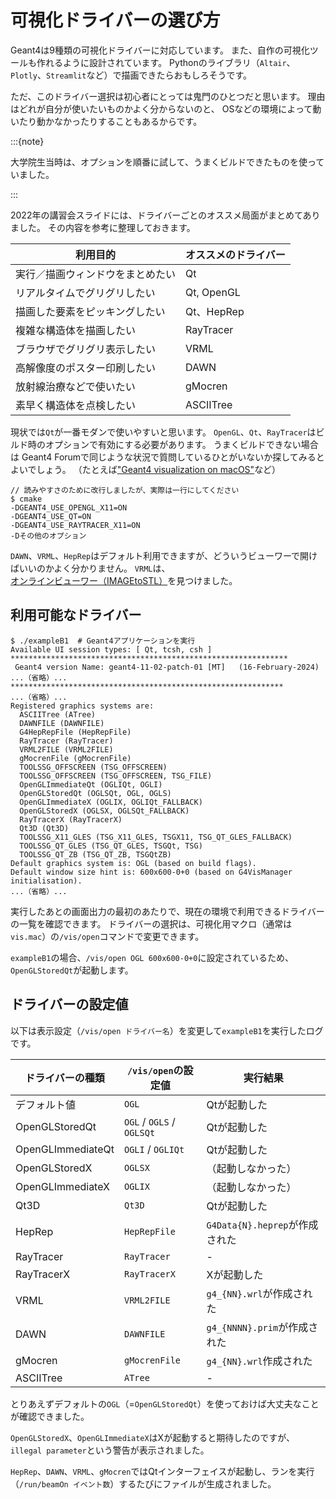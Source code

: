 # 可視化ドライバーの選び方

Geant4は9種類の可視化ドライバーに対応しています。
また、自作の可視化ツールも作れるように設計されています。
Pythonのライブラリ（``Altair``、``Plotly``、``Streamlit``など）で描画できたらおもしろそうです。

ただ、このドライバー選択は初心者にとっては鬼門のひとつだと思います。
理由はどれが自分が使いたいものかよく分からないのと、
OSなどの環境によって動いたり動かなかったりすることもあるからです。

:::{note}

大学院生当時は、オプションを順番に試して、うまくビルドできたものを使っていました。

:::

2022年の講習会スライドには、ドライバーごとのオススメ局面がまとめてありました。
その内容を参考に整理しておきます。

| 利用目的 | オススメのドライバー |
|---|---|
| 実行／描画ウィンドウをまとめたい | Qt |
| リアルタイムでグリグリしたい | Qt, OpenGL|
| 描画した要素をピッキングしたい | Qt、HepRep |
| 複雑な構造体を描画したい | RayTracer |
| ブラウザでグリグリ表示したい | VRML |
| 高解像度のポスター印刷したい | DAWN |
| 放射線治療などで使いたい | gMocren |
| 素早く構造体を点検したい | ASCIITree |

現状では``Qt``が一番モダンで使いやすいと思います。
``OpenGL``、``Qt``、``RayTracer``はビルド時のオプションで有効にする必要があります。
うまくビルドできない場合は Geant4 Forumで同じような状況で質問しているひとがいないか探してみるとよいでしょう。
（たとえば["Geant4 visualization on macOS"](https://geant4-forum.web.cern.ch/t/geant4-visualization-on-macos/11813)など）

```console
// 読みやすさのために改行しましたが、実際は一行にしてください
$ cmake
-DGEANT4_USE_OPENGL_X11=ON
-DGEANT4_USE_QT=ON
-DGEANT4_USE_RAYTRACER_X11=ON
-Dその他のオプション
```

``DAWN``、``VRML``、``HepRep``はデフォルト利用できますが、どういうビューワーで開けばいいのかよく分かりません。
``VRML``は、[オンラインビューワー（IMAGEtoSTL）](https://imagetostl.com/jp/view-vrml-online)を見つけました。


## 利用可能なドライバー

```console
$ ./exampleB1  # Geant4アプリケーションを実行
Available UI session types: [ Qt, tcsh, csh ]
**************************************************************
 Geant4 version Name: geant4-11-02-patch-01 [MT]   (16-February-2024)
...（省略）...
*************************************************************
...（省略）...
Registered graphics systems are:
  ASCIITree (ATree)
  DAWNFILE (DAWNFILE)
  G4HepRepFile (HepRepFile)
  RayTracer (RayTracer)
  VRML2FILE (VRML2FILE)
  gMocrenFile (gMocrenFile)
  TOOLSSG_OFFSCREEN (TSG_OFFSCREEN)
  TOOLSSG_OFFSCREEN (TSG_OFFSCREEN, TSG_FILE)
  OpenGLImmediateQt (OGLIQt, OGLI)
  OpenGLStoredQt (OGLSQt, OGL, OGLS)
  OpenGLImmediateX (OGLIX, OGLIQt_FALLBACK)
  OpenGLStoredX (OGLSX, OGLSQt_FALLBACK)
  RayTracerX (RayTracerX)
  Qt3D (Qt3D)
  TOOLSSG_X11_GLES (TSG_X11_GLES, TSGX11, TSG_QT_GLES_FALLBACK)
  TOOLSSG_QT_GLES (TSG_QT_GLES, TSGQt, TSG)
  TOOLSSG_QT_ZB (TSG_QT_ZB, TSGQtZB)
Default graphics system is: OGL (based on build flags).
Default window size hint is: 600x600-0+0 (based on G4VisManager initialisation).
...（省略）...
```

実行したあとの画面出力の最初のあたりで、現在の環境で利用できるドライバーの一覧を確認できます。
ドライバーの選択は、可視化用マクロ（通常は``vis.mac``）の``/vis/open``コマンドで変更できます。

``exampleB1``の場合、``/vis/open OGL 600x600-0+0``に設定されているため、``OpenGLStoredQt``が起動します。

## ドライバーの設定値

以下は表示設定（``/vis/open ドライバー名``）を変更して``exampleB1``を実行したログです。

| ドライバーの種類 | ``/vis/open``の設定値 | 実行結果 |
|---|---|---|
| デフォルト値 | ``OGL`` | Qtが起動した |
| OpenGLStoredQt | ``OGL`` / ``OGLS`` / ``OGLSQt`` | Qtが起動した |
| OpenGLImmediateQt | ``OGLI`` / ``OGLIQt`` | Qtが起動した |
| OpenGLStoredX | ``OGLSX`` | （起動しなかった） |
| OpenGLImmediateX | ``OGLIX`` | （起動しなかった） |
| Qt3D | ``Qt3D`` | Qtが起動した |
| HepRep | ``HepRepFile`` | ``G4Data{N}.heprep``が作成された |
| RayTracer | ``RayTracer`` | - |
| RayTracerX | ``RayTracerX`` | Xが起動した |
| VRML | ``VRML2FILE`` | ``g4_{NN}.wrl``が作成された|
| DAWN | ``DAWNFILE`` | ``g4_{NNNN}.prim``が作成された |
| gMocren | ``gMocrenFile`` | ``g4_{NN}.wrl``作成された |
| ASCIITree | ``ATree`` | - |

とりあえずデフォルトの``OGL``（=``OpenGLStoredQt``）を使っておけば大丈夫なことが確認できました。

``OpenGLStoredX``、``OpenGLImmediateX``はXが起動すると期待したのですが、``illegal parameter``という警告が表示されました。

``HepRep``、``DAWN``、``VRML``、``gMocren``ではQtインターフェイスが起動し、ランを実行（``/run/beamOn イベント数``）するたびにファイルが生成されました。
